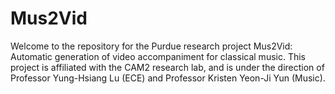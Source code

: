 # Mus2Vid

Welcome to the repository for the Purdue research project Mus2Vid:
Automatic generation of video accompaniment for classical music.
This project is affiliated with the CAM2 research lab, and is under the
direction of Professor Yung-Hsiang Lu (ECE) and Professor Kristen Yeon-Ji Yun (Music).
